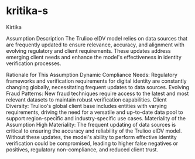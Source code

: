# kritika-s
Kirtika

Assumption Description
The Trulioo eIDV model relies on data sources that are frequently updated to ensure relevance, accuracy, and alignment with evolving regulatory and client requirements. These updates address emerging client needs and enhance the model's effectiveness in identity verification processes.

Rationale for This Assumption
Dynamic Compliance Needs: Regulatory frameworks and verification requirements for digital identity are constantly changing globally, necessitating frequent updates to data sources.
Evolving Fraud Patterns: New fraud techniques require access to the latest and most relevant datasets to maintain robust verification capabilities.
Client Diversity: Trulioo's global client base includes entities with varying requirements, driving the need for a versatile and up-to-date data pool to support region-specific and industry-specific use cases.
Materiality of the Assumption
High Materiality: The frequent updating of data sources is critical to ensuring the accuracy and reliability of the Trulioo eIDV model. Without these updates, the model's ability to perform effective identity verification could be compromised, leading to higher false negatives or positives, regulatory non-compliance, and reduced client trust.
